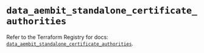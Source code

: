 # `data_aembit_standalone_certificate_authorities`

Refer to the Terraform Registry for docs: [`data_aembit_standalone_certificate_authorities`](https://registry.terraform.io/providers/aembit/aembit/1.25.1/docs/data-sources/standalone_certificate_authorities).
